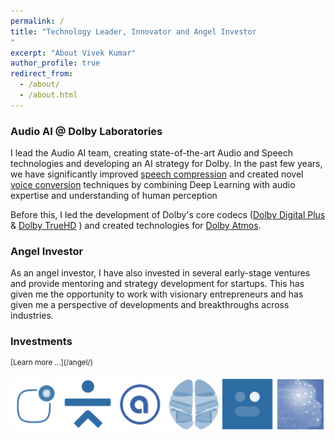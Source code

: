 ```yaml
---
permalink: /
title: "Technology Leader, Innovator and Angel Investor
"
excerpt: "About Vivek Kumar"
author_profile: true
redirect_from: 
  - /about/
  - /about.html
---
```


### Audio AI @ Dolby Laboratories
I lead the Audio AI team, creating state-of-the-art Audio and Speech technologies and developing an AI strategy for Dolby. In the past few years, we have significantly improved [speech compression](https://arxiv.org/abs/1811.03021) and created novel [voice conversion](https://www.isca-speech.org/archive/Interspeech_2018/abstracts/1121.html) techniques by combining Deep Learning with audio expertise and understanding of human perception

Before this, I led the development of Dolby's core codecs ([Dolby Digital  Plus](https://www.dolby.com/us/en/technologies/dolby-digital-plus.html) & [Dolby TrueHD](https://www.dolby.com/us/en/technologies/dolby-truehd.html) ) and created technologies for [Dolby Atmos](https://www.dolby.com/us/en/technologies/home/dolby-atmos.html). 

### Angel Investor
As an angel investor, I have also invested in several early-stage ventures and provide mentoring and strategy development for startups. This has given me the opportunity to work with visionary entrepreneurs and has given me a  perspective of developments and breakthroughs across industries. 

### Investments
<sup> 
	[Learn more ...](/angel/)
</sup>

[![Investments](/images/portfolio_mini.png "Investments")](/angel/)
